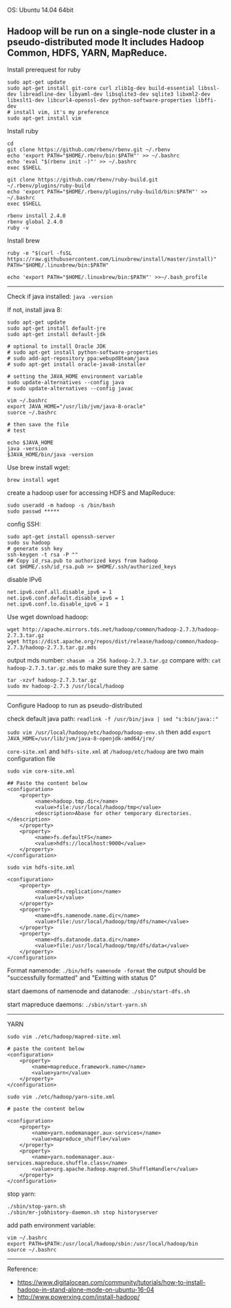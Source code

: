 OS: Ubuntu 14.04 64bit

Hadoop will be run on a single-node cluster in a pseudo-distributed mode
It includes Hadoop Common, HDFS, YARN, MapReduce.
------------

Install prerequest for ruby
```
sudo apt-get update
sudo apt-get install git-core curl zlib1g-dev build-essential libssl-dev libreadline-dev libyaml-dev libsqlite3-dev sqlite3 libxml2-dev libxslt1-dev libcurl4-openssl-dev python-software-properties libffi-dev
# install vim, it's my preference
sudo apt-get install vim
```

Install ruby

```
cd
git clone https://github.com/rbenv/rbenv.git ~/.rbenv
echo 'export PATH="$HOME/.rbenv/bin:$PATH"' >> ~/.bashrc
echo 'eval "$(rbenv init -)"' >> ~/.bashrc
exec $SHELL

git clone https://github.com/rbenv/ruby-build.git ~/.rbenv/plugins/ruby-build
echo 'export PATH="$HOME/.rbenv/plugins/ruby-build/bin:$PATH"' >> ~/.bashrc
exec $SHELL

rbenv install 2.4.0
rbenv global 2.4.0
ruby -v
```

Install brew
```
ruby -e "$(curl -fsSL https://raw.githubusercontent.com/Linuxbrew/install/master/install)"
PATH="$HOME/.linuxbrew/bin:$PATH"

echo 'export PATH="$HOME/.linuxbrew/bin:$PATH"' >>~/.bash_profile
```

---------

Check if java installed:
`java -version`

If not, install java 8:
```
sudo apt-get update
sudo apt-get install default-jre
sudo apt-get install default-jdk

# optional to install Oracle JDK
# sudo apt-get install python-software-properties
# sudo add-apt-repository ppa:webupd8team/java
# sudo apt-get install oracle-java8-installer

# setting the JAVA_HOME environment variable
sudo update-alternatives --config java
# sudo update-alternatives --config javac

vim ~/.bashrc
export JAVA_HOME="/usr/lib/jvm/java-8-oracle"
suorce ~/.bashrc

# then save the file
# test

echo $JAVA_HOME
java -version
$JAVA_HOME/bin/java -version
```

Use brew install wget:

`brew install wget`

create a hadoop user for accessing HDFS and MapReduce:
```
sudo useradd -m hadoop -s /bin/bash
sudo passwd *****
```

config SSH:
```
sudo apt-get install openssh-server
sudo su hadoop
# generate ssh key
ssh-keygen -t rsa -P ""
## Copy id_rsa.pub to authorized keys from hadoop
cat $HOME/.ssh/id_rsa.pub >> $HOME/.ssh/authorized_keys
```

disable IPv6

```
net.ipv6.conf.all.disable_ipv6 = 1
net.ipv6.conf.default.disable_ipv6 = 1
net.ipv6.conf.lo.disable_ipv6 = 1
```

Use wget download hadoop:
```
wget http://apache.mirrors.tds.net/hadoop/common/hadoop-2.7.3/hadoop-2.7.3.tar.gz
wget https://dist.apache.org/repos/dist/release/hadoop/common/hadoop-2.7.3/hadoop-2.7.3.tar.gz.mds
```

output mds number:
`shasum -a 256 hadoop-2.7.3.tar.gz`
compare with:
`cat hadoop-2.7.3.tar.gz.mds`
 to make sure they are same

```
tar -xzvf hadoop-2.7.3.tar.gz
sudo mv hadoop-2.7.3 /usr/local/hadoop
```

-------

Configure Hadoop to run as pseudo-distributed

check default java path:
`readlink -f /usr/bin/java | sed "s:bin/java::"`

`sudo vim /usr/local/hadoop/etc/hadoop/hadoop-env.sh` then add `export JAVA_HOME=/usr/lib/jvm/java-8-openjdk-amd64/jre/`


`core-site.xml` and `hdfs-site.xml` at `/hadoop/etc/hadoop` are two main configuration file

```
sudo vim core-site.xml

## Paste the content below
<configuration>
    <property>
         <name>hadoop.tmp.dir</name>
         <value>file:/usr/local/hadoop/tmp</value>
         <description>Abase for other temporary directories.</description>
    </property>
    <property>
         <name>fs.defaultFS</name>
         <value>hdfs://localhost:9000</value>
    </property>
</configuration>
```

```
sudo vim hdfs-site.xml

<configuration>
    <property>
         <name>dfs.replication</name>
         <value>1</value>
    </property>
    <property>
         <name>dfs.namenode.name.dir</name>
         <value>file:/usr/local/hadoop/tmp/dfs/name</value>
    </property>
    <property>
         <name>dfs.datanode.data.dir</name>
         <value>file:/usr/local/hadoop/tmp/dfs/data</value>
    </property>
</configuration>
```

Format namenode:
`./bin/hdfs namenode -format`
the output should be "successfully formatted" and "Exitting with status 0"

start daemons of namenode and datanode:
`./sbin/start-dfs.sh`

start mapreduce daemons:
`./sbin/start-yarn.sh`

--------------
YARN

```
sudo vim ./etc/hadoop/mapred-site.xml

# paste the content below
<configuration>
    <property>
        <name>mapreduce.framework.name</name>
        <value>yarn</value>
    </property>
</configuration>
```

```
sudo vim ./etc/hadoop/yarn-site.xml

# paste the content below

<configuration>
    <property>
        <name>yarn.nodemanager.aux-services</name>
        <value>mapreduce_shuffle</value>
    </property>
    <property>
        <name>yarn.nodemanager.aux-services.mapreduce.shuffle.class</name>
        <value>org.apache.hadoop.mapred.ShuffleHandler</value>
    </property>
</configuration>

```

stop yarn:
```
./sbin/stop-yarn.sh
./sbin/mr-jobhistory-daemon.sh stop historyserver
```

add path environment variable:
```
vim ~/.bashrc
export PATH=$PATH:/usr/local/hadoop/sbin:/usr/local/hadoop/bin
source ~/.bashrc
```


-------
Reference:

* https://www.digitalocean.com/community/tutorials/how-to-install-hadoop-in-stand-alone-mode-on-ubuntu-16-04
* http://www.powerxing.com/install-hadoop/

